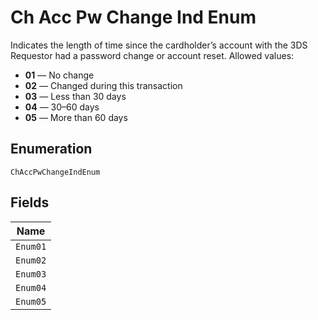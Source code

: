 
# Ch Acc Pw Change Ind Enum

Indicates the length of time since the cardholder’s account with the 3DS Requestor had a password change or account reset.
Allowed values:

* **01** — No change
* **02** — Changed during this transaction
* **03** — Less than 30 days
* **04** — 30–60 days
* **05** — More than 60 days

## Enumeration

`ChAccPwChangeIndEnum`

## Fields

| Name |
|  --- |
| `Enum01` |
| `Enum02` |
| `Enum03` |
| `Enum04` |
| `Enum05` |

